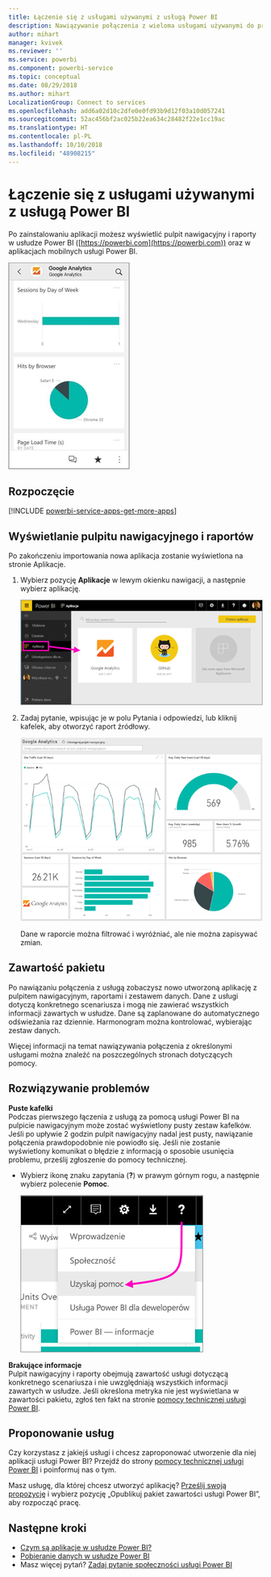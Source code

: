 ```yaml
---
title: Łączenie się z usługami używanymi z usługą Power BI
description: Nawiązywanie połączenia z wieloma usługami używanymi do prowadzenia firmy, takimi jak Salesforce, Microsoft Dynamics CRM i Google Analytics.
author: mihart
manager: kvivek
ms.reviewer: ''
ms.service: powerbi
ms.component: powerbi-service
ms.topic: conceptual
ms.date: 08/29/2018
ms.author: mihart
LocalizationGroup: Connect to services
ms.openlocfilehash: add6a02d10c2dfe0e0fd93b9d12f03a10d057241
ms.sourcegitcommit: 52ac456bf2ac025b22ea634c28482f22e1cc19ac
ms.translationtype: HT
ms.contentlocale: pl-PL
ms.lasthandoff: 10/10/2018
ms.locfileid: "48908215"
---
```

# <a name="connect-to-the-services-you-use-with-power-bi"></a>Łączenie się z usługami używanymi z usługą Power BI

Po zainstalowaniu aplikacji możesz wyświetlić pulpit nawigacyjny i raporty w usłudze Power BI ([https://powerbi.com](https://powerbi.com)) oraz w aplikacjach mobilnych usługi Power BI. 

![Aplikacja Google Analytics w aplikacji mobilnej usługi Power BI](media/end-user-connect-to-services/power-bi-service-mobile-app-240.png)

## <a name="get-started"></a>Rozpoczęcie
[!INCLUDE [powerbi-service-apps-get-more-apps](.././includes/powerbi-service-apps-get-more-apps.md)]

## <a name="view-the-dashboard-and-reports"></a>Wyświetlanie pulpitu nawigacyjnego i raportów
Po zakończeniu importowania nowa aplikacja zostanie wyświetlona na stronie Aplikacje.

1. Wybierz pozycję **Aplikacje** w lewym okienku nawigacji, a następnie wybierz aplikację.
   
     ![Strona Aplikacje](media/end-user-connect-to-services/power-bi-service-apps-open-app.png)
2. Zadaj pytanie, wpisując je w polu Pytania i odpowiedzi, lub kliknij kafelek, aby otworzyć raport źródłowy. 
   
    ![Pulpit nawigacyjny usługi Google Analytics](media/end-user-connect-to-services/googleanalytics2.png)
   
    Dane w raporcie można filtrować i wyróżniać, ale nie można zapisywać zmian.

## <a name="whats-included"></a>Zawartość pakietu
Po nawiązaniu połączenia z usługą zobaczysz nowo utworzoną aplikację z pulpitem nawigacyjnym, raportami i zestawem danych. Dane z usługi dotyczą konkretnego scenariusza i mogą nie zawierać wszystkich informacji zawartych w usłudze. Dane są zaplanowane do automatycznego odświeżania raz dziennie. Harmonogram można kontrolować, wybierając zestaw danych.

Więcej informacji na temat nawiązywania połączenia z określonymi usługami można znaleźć na poszczególnych stronach dotyczących pomocy.

## <a name="troubleshooting"></a>Rozwiązywanie problemów
**Puste kafelki**  
Podczas pierwszego łączenia z usługą za pomocą usługi Power BI na pulpicie nawigacyjnym może zostać wyświetlony pusty zestaw kafelków. Jeśli po upływie 2 godzin pulpit nawigacyjny nadal jest pusty, nawiązanie połączenia prawdopodobnie nie powiodło się. Jeśli nie zostanie wyświetlony komunikat o błędzie z informacją o sposobie usunięcia problemu, prześlij zgłoszenie do pomocy technicznej.

* Wybierz ikonę znaku zapytania (**?**) w prawym górnym rogu, a następnie wybierz polecenie **Pomoc**.
  
    ![Ikona pomocy](media/end-user-connect-to-services/power-bi-service-get-help.png)

**Brakujące informacje**  
Pulpit nawigacyjny i raporty obejmują zawartość usługi dotyczącą konkretnego scenariusza i nie uwzględniają wszystkich informacji zawartych w usłudze. Jeśli określona metryka nie jest wyświetlana w zawartości pakietu, zgłoś ten fakt na stronie [pomocy technicznej usługi Power BI](https://support.powerbi.com/forums/265200-power-bi).

## <a name="suggesting-services"></a>Proponowanie usług
Czy korzystasz z jakiejś usługi i chcesz zaproponować utworzenie dla niej aplikacji usługi Power BI? Przejdź do strony [pomocy technicznej usługi Power BI](https://support.powerbi.com/forums/265200-power-bi) i poinformuj nas o tym.

Masz usługę, dla której chcesz utworzyć aplikację? [Prześlij swoją propozycję](https://azure.microsoft.com/marketplace/programs/certified/apply/) i wybierz pozycję „Opublikuj pakiet zawartości usługi Power BI”, aby rozpocząć pracę.

## <a name="next-steps"></a>Następne kroki
* [Czym są aplikacje w usłudze Power BI?](../service-install-use-apps.md)
* [Pobieranie danych w usłudze Power BI](../service-get-data.md)
* Masz więcej pytań? [Zadaj pytanie społeczności usługi Power BI](http://community.powerbi.com/)


